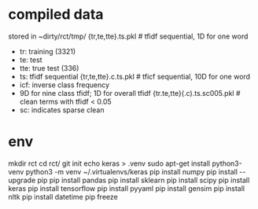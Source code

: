 # compiled data
stored in ~dirty/rct/tmp/
{tr,te,tte}.ts.pkl # tfidf sequential, 1D for one word
  * tr: training (3321)
  * te: test
  * tte: true test (336)
  * ts: tfidf sequential
{tr,te,tte}.c.ts.pkl # tficf sequential, 10D for one word
  * icf: inverse class frequency
  * 9D for nine class tfidf; 1D for overall tfidf
{tr.te,tte}(.c).ts.sc005.pkl # clean terms with tfidf < 0.05
  * sc: indicates sparse clean

# env
mkdir rct
cd rct/
git init
echo keras > .venv
sudo apt-get install python3-venv
python3 -m venv ~/.virtualenvs/keras
pip install numpy
pip install --upgrade pip
pip install pandas
pip install sklearn
pip install scipy
pip install keras
pip install tensorflow
pip install pyyaml
pip install gensim
pip install nltk
pip install datetime
pip freeze
